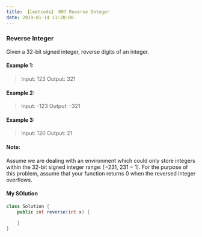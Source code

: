 ```yaml
---
title: 【leetcode】 007 Reverse Integer
date: 2019-01-14 11:20:00
---
```


### Reverse Integer

Given a 32-bit signed integer, reverse digits of an integer.

#### Example 1:

>Input: 123
Output: 321

#### Example 2:

>Input: -123
Output: -321

#### Example 3:

>Input: 120
Output: 21

#### Note:

Assume we are dealing with an environment which could only store integers within the 32-bit signed integer range: [−231,  231 − 1]. For the purpose of this problem, assume that your function returns 0 when the reversed integer overflows.


#### My SOlution

```java
class Solution {
    public int reverse(int x) {
        
    }
}
```
